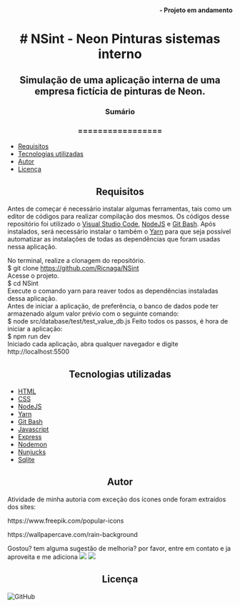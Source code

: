 #### <div align="right">- Projeto em andamento <div>
# <div align="center"># NSint - Neon Pinturas sistemas interno<div>
## <div align="center">Simulação de uma aplicação interna de uma empresa fictícia de pinturas de Neon.<div>
### <div align="center">Sumário <div>
### <div align="center">================= <div>
<!--ts-->
   - [Requisitos](#Requisitos)
   - [Tecnologias utilizadas](#tecnologias-utilizadas)
   - [Autor](#autor)
   - [Licença](#Licença)
<!--te-->

## <div align="center">Requisitos<div>
Antes de começar é necessário instalar algumas ferramentas, tais como um editor de códigos para realizar compilação dos mesmos. Os códigos desse repositório foi utilizado o [Visual Studio Code](https://code.visualstudio.com/), [NodeJS](https://nodejs.org/en/) e [Git Bash](https://gitforwindows.org/). Após instalados, será necessário instalar o também o [Yarn](https://yarnpkg.com/) para que seja possível automatizar as instalações de todas as dependências que foram usadas nessa aplicação.

No terminal, realize a clonagem do repositório.\
$ git clone <https://github.com/Ricnaga/NSint> \
Acesse o projeto.\
$ cd NSint \
Execute o comando yarn para reaver todos as dependências instaladas dessa aplicação.\
Antes de iniciar a aplicação, de preferência, o banco de dados pode ter armazenado algum valor prévio com o seguinte comando:\
$ node src/database/test/test_value_db.js
Feito todos os passos, é hora de iniciar a aplicação: \
$ npm run dev \
Iniciado cada aplicação, abra qualquer navegador e digite http://localhost:5500 

## <div align="center">Tecnologias utilizadas<div>
- [HTML](https://www.w3.org/HTML)
- [CSS](https://www.w3.org/Style/CSS/)
- [NodeJS](https://nodejs.org/en/)
- [Yarn](https://yarnpkg.com/getting-started/install)
- [Git Bash](https://gitforwindows.org/)
- [Javascript](https://developer.mozilla.org/pt-BR/docs/Web/JavaScript)
- [Express](https://expressjs.com/pt-br/starter/installing.html)
- [Nodemon](https://nodemon.io/)
- [Nunjucks](https://mozilla.github.io/nunjucks/)
- [Sqlite](https://www.nodenpm.com/sqlite-async/package.html)


## <div align="center">Autor<div>
Atividade de minha autoria com exceção dos ícones onde foram extraídos dos sites:
<p>https://www.freepik.com/popular-icons</p>
<p>https://wallpapercave.com/rain-background</p>
Gostou? tem alguma sugestão de melhoria? por favor, entre em contato e ja aproveita e me adiciona
<a href="https://www.linkedin.com/in/ricardo-nagatomy-56553254"><img src="https://img.shields.io/badge/-RicardoNaga-blue?style=flat-square&logo=Linkedin&logoColor=white"></a>
<a href="https://app.rocketseat.com.br/me/ricardo-nagatomy-08130"><img src="https://img.shields.io/badge/-Rocketseat-000?style=flat-square&logo=&logoColor=white"></a>

## <div align="center">Licença<div>

![GitHub](https://img.shields.io/github/license/Ricnaga/NSint)